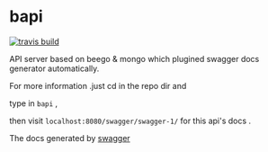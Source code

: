 # bapi



[![travis build](https://img.shields.io/travis/leifoolsen/mdl-ext.svg?style=flat-square)](https://c.quantibio.com/fanyer/bapi)

API server based on beego & mongo which plugined swagger docs generator automatically.

For more information .just cd in the repo dir and 

type in 
`bapi` ,

then visit `localhost:8080/swagger/swagger-1/`
for this api's docs .


The docs generated by [swagger](https://github.com/swagger-api/swagger-ui)



